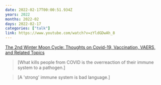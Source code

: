 ```yaml
---
date: 2022-02-17T00:00:51.934Z
years: 2022
months: 2022-02
days: 2022-02-17
categories: ["talk"]
link: https://www.youtube.com/watch?v=zYldGDwAh_8
---
```

[The 2nd Winter Moon Cycle: Thoughts on Covid-19, Vaccination, VAERS, and Related Topics](https://www.youtube.com/watch?v=zYldGDwAh_8)

> [What kills people from COVID is the overreaction of their immune system to a pathogen.]

> [A 'strong' immune system is bad language.]
